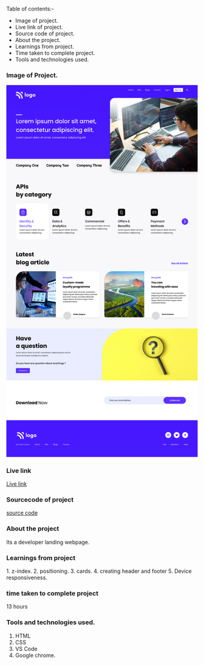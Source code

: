 Table of contents:-
- Image of project.
- Live link of project.
- Source code of project.      
- About the project.
- Learnings from project.
- Time taken to complete project.
- Tools and technologies used.

### Image of Project.
![image](./9.png)

### Live link
[Live link](https://developer-landingpage-project9.netlify.app/)

### Sourcecode of project
[source code](https://github.com/Dishita-Roy/Full-stack-javascript-Project-9)

### About the project
<p>Its a developer landing webpage.</p>

### Learnings from project
<p>1. z-index.
2. positioning.
3. cards.
4. creating header and footer
5. Device responsiveness.
 </p>

### time taken to complete project
<p>13 hours</p>

### Tools and technologies used.
1. HTML
2. CSS
3. VS Code
4. Google chrome.